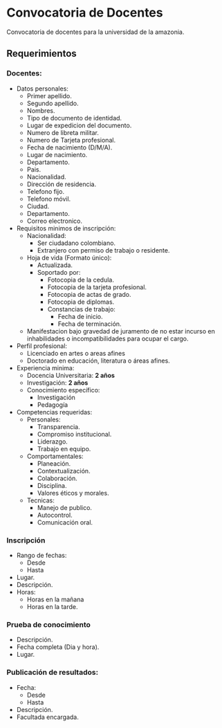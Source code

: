 # **Convocatoria de Docentes**

Convocatoria de docentes para la universidad de la amazonia.

## **Requerimientos**

### **Docentes:**
  - Datos personales:
    - Primer apellido.
    - Segundo apellido.
    - Nombres.
    - Tipo de documento de identidad.
    - Lugar de expedicion del documento.
    - Numero de libreta militar.
    - Numero de Tarjeta profesional.
    - Fecha de nacimiento (D/M/A).
    - Lugar de nacimiento.
    - Departamento.
    - Pais.
    - Nacionalidad.
    - Dirección de residencia.
    - Telefono fijo.
    - Telefono móvil.
    - Ciudad.
    - Departamento.
    - Correo electronico.
  - Requisitos minimos de inscripción:
    - Nacionalidad:
        - Ser ciudadano colombiano.
        - Extranjero con permiso de trabajo o residente.
    - Hoja de vida (Formato único):
        - Actualizada.
        - Soportado por:
            - Fotocopia de la cedula.
            - Fotocopia de la tarjeta profesional.
            - Fotocopia de actas de grado.
            - Fotocopia de diplomas.
            - Constancias de trabajo:
                - Fecha de inicio.
                - Fecha de terminación.
    - Manifestacion bajo gravedad de juramento de no estar incurso en inhabilidades o incompatibilidades para ocupar el cargo.
  - Perfil profesional:
    - Licenciado en artes o areas afines
    - Doctorado en educación, literatura o áreas afines.
  - Experiencia minima:
    - Docencia Universitaria: **2 años**
    - Investigación: **2 años**
    - Conocimiento específico:
        - Investigación
        - Pedagogía
  - Competencias requeridas:
    - Personales:
        - Transparencia.
        - Compromiso institucional.
        - Liderazgo.
        - Trabajo en equipo.
    - Comportamentales:
        - Planeación.
        - Contextualización.
        - Colaboración.
        - Disciplina.
        - Valores éticos y morales.
    - Tecnicas:
        - Manejo de publico.
        - Autocontrol.
        - Comunicación oral.

### **Inscripción**
  - Rango de fechas:
    - Desde
    - Hasta
  - Lugar.
  - Descripción.
  - Horas:
    - Horas en la mañana
    - Horas en la tarde.

### **Prueba de conocimiento**
  - Descripción.
  - Fecha completa (Dia y hora).
  - Lugar.

### **Publicación de resultados:**
  - Fecha:
    - Desde
    - Hasta
  - Descripción.
  - Facultada encargada.